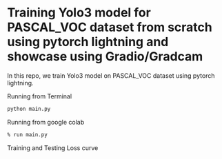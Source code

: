 
# Training Yolo3 model for PASCAL_VOC dataset from scratch using pytorch lightning and showcase using Gradio/Gradcam

In this repo, we train Yolo3 model on PASCAL_VOC dataset using pytorch lightning.


Running from Terminal
```sh
python main.py
```

Running from google colab
```sh
% run main.py
```

Training and Testing Loss curve



